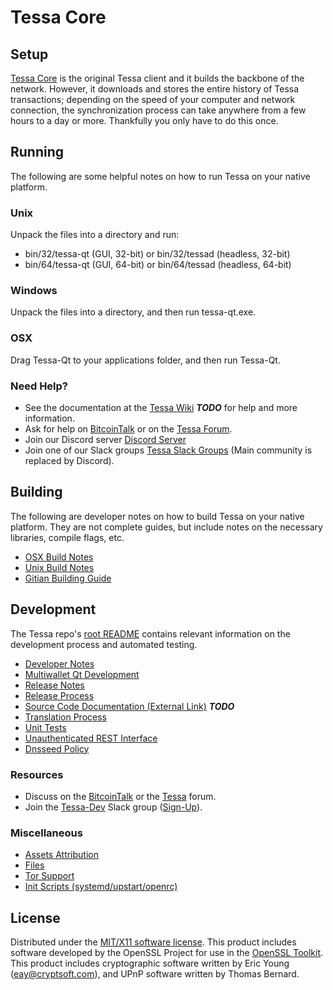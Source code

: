 Tessa Core
=====================

Setup
---------------------
[Tessa Core](http://tessa.org/wallet) is the original Tessa client and it builds the backbone of the network. However, it downloads and stores the entire history of Tessa transactions; depending on the speed of your computer and network connection, the synchronization process can take anywhere from a few hours to a day or more. Thankfully you only have to do this once.

Running
---------------------
The following are some helpful notes on how to run Tessa on your native platform.

### Unix

Unpack the files into a directory and run:

- bin/32/tessa-qt (GUI, 32-bit) or bin/32/tessad (headless, 32-bit)
- bin/64/tessa-qt (GUI, 64-bit) or bin/64/tessad (headless, 64-bit)

### Windows

Unpack the files into a directory, and then run tessa-qt.exe.

### OSX

Drag Tessa-Qt to your applications folder, and then run Tessa-Qt.

### Need Help?

* See the documentation at the [Tessa Wiki](https://en.bitcoin.it/wiki/Main_Page) ***TODO***
for help and more information.
* Ask for help on [BitcoinTalk](https://bitcointalk.org/index.php?topic=1262920.0) or on the [Tessa Forum](http://forum.tessa.org/).
* Join our Discord server [Discord Server](https://discord.tessa.org)
* Join one of our Slack groups [Tessa Slack Groups](https://tessa.org/slack-logins/) (Main community is replaced by Discord).

Building
---------------------
The following are developer notes on how to build Tessa on your native platform. They are not complete guides, but include notes on the necessary libraries, compile flags, etc.

- [OSX Build Notes](build-osx.md)
- [Unix Build Notes](build-unix.md)
- [Gitian Building Guide](gitian-building.md)

Development
---------------------
The Tessa repo's [root README](https://github.com/Tessa-Project/Tessa/blob/master/README.md) contains relevant information on the development process and automated testing.

- [Developer Notes](developer-notes.md)
- [Multiwallet Qt Development](multiwallet-qt.md)
- [Release Notes](release-notes.md)
- [Release Process](release-process.md)
- [Source Code Documentation (External Link)](https://dev.visucore.com/bitcoin/doxygen/) ***TODO***
- [Translation Process](translation_process.md)
- [Unit Tests](unit-tests.md)
- [Unauthenticated REST Interface](REST-interface.md)
- [Dnsseed Policy](dnsseed-policy.md)

### Resources

* Discuss on the [BitcoinTalk](https://bitcointalk.org/index.php?topic=1262920.0) or the [Tessa](http://forum.tessa.org/) forum.
* Join the [Tessa-Dev](https://tessa-dev.slack.com/) Slack group ([Sign-Up](https://tessa-dev.herokuapp.com/)).

### Miscellaneous
- [Assets Attribution](assets-attribution.md)
- [Files](files.md)
- [Tor Support](tor.md)
- [Init Scripts (systemd/upstart/openrc)](init.md)

License
---------------------
Distributed under the [MIT/X11 software license](http://www.opensource.org/licenses/mit-license.php).
This product includes software developed by the OpenSSL Project for use in the [OpenSSL Toolkit](https://www.openssl.org/). This product includes
cryptographic software written by Eric Young ([eay@cryptsoft.com](mailto:eay@cryptsoft.com)), and UPnP software written by Thomas Bernard.
